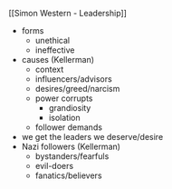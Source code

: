 
[[Simon Western - Leadership]]

- forms
	- unethical
	- ineffective
- causes (Kellerman)
	- context
	- influencers/advisors
	- desires/greed/narcism
	- power corrupts
		- grandiosity
		- isolation
	- follower demands
- we get the leaders we deserve/desire
- Nazi followers (Kellerman)
	- bystanders/fearfuls
	- evil-doers
	- fanatics/believers
